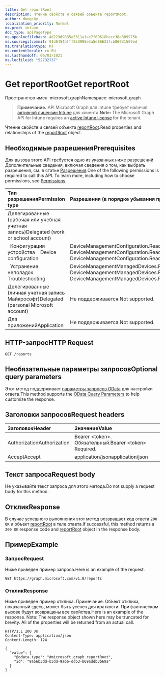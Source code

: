 ```yaml
---
title: Get reportRoot
description: Чтение свойств и связей объекта reportRoot.
author: dougeby
localization_priority: Normal
ms.prod: intune
doc_type: apiPageType
ms.openlocfilehash: 4d22989835a5311a1ee7f09618becc38a389975b
ms.sourcegitcommit: 91d8454bfff853905e3a5e86623fcb06931507ed
ms.translationtype: MT
ms.contentlocale: ru-RU
ms.lasthandoff: 06/03/2021
ms.locfileid: "52732737"
---
```

# <a name="get-reportroot"></a><span data-ttu-id="3912f-103">Get reportRoot</span><span class="sxs-lookup"><span data-stu-id="3912f-103">Get reportRoot</span></span>

<span data-ttu-id="3912f-104">Пространство имен: microsoft.graph</span><span class="sxs-lookup"><span data-stu-id="3912f-104">Namespace: microsoft.graph</span></span>

> <span data-ttu-id="3912f-105">**Примечание.** API Microsoft Graph для Intune требует наличия [активной лицензии Intune](https://go.microsoft.com/fwlink/?linkid=839381) для клиента.</span><span class="sxs-lookup"><span data-stu-id="3912f-105">**Note:** The Microsoft Graph API for Intune requires an [active Intune license](https://go.microsoft.com/fwlink/?linkid=839381) for the tenant.</span></span>

<span data-ttu-id="3912f-106">Чтение свойств и связей объекта [reportRoot](../resources/intune-shared-reportroot.md).</span><span class="sxs-lookup"><span data-stu-id="3912f-106">Read properties and relationships of the [reportRoot](../resources/intune-shared-reportroot.md) object.</span></span>

## <a name="prerequisites"></a><span data-ttu-id="3912f-107">Необходимые разрешения</span><span class="sxs-lookup"><span data-stu-id="3912f-107">Prerequisites</span></span>
<span data-ttu-id="3912f-p101">Для вызова этого API требуется одно из указанных ниже разрешений. Дополнительные сведения, включая сведения о том, как выбрать разрешения, см. в статье [Разрешения](/graph/permissions-reference).</span><span class="sxs-lookup"><span data-stu-id="3912f-p101">One of the following permissions is required to call this API. To learn more, including how to choose permissions, see [Permissions](/graph/permissions-reference).</span></span>

|<span data-ttu-id="3912f-110">Тип разрешения</span><span class="sxs-lookup"><span data-stu-id="3912f-110">Permission type</span></span>|<span data-ttu-id="3912f-111">Разрешения (в порядке убывания привилегий)</span><span class="sxs-lookup"><span data-stu-id="3912f-111">Permissions (from most to least privileged)</span></span>|
|:---|:---|
|<span data-ttu-id="3912f-112">Делегированные (рабочая или учебная учетная запись)</span><span class="sxs-lookup"><span data-stu-id="3912f-112">Delegated (work or school account)</span></span>||
| <span data-ttu-id="3912f-113">&nbsp;&nbsp;Конфигурация устройства</span><span class="sxs-lookup"><span data-stu-id="3912f-113">&nbsp; &nbsp; Device configuration</span></span> | <span data-ttu-id="3912f-114">DeviceManagementConfiguration.ReadWrite.All, DeviceManagementConfiguration.Read.All</span><span class="sxs-lookup"><span data-stu-id="3912f-114">DeviceManagementConfiguration.ReadWrite.All, DeviceManagementConfiguration.Read.All</span></span>|
| <span data-ttu-id="3912f-115">&nbsp;&nbsp;Устранение неполадок</span><span class="sxs-lookup"><span data-stu-id="3912f-115">&nbsp; &nbsp; Troubleshooting</span></span> | <span data-ttu-id="3912f-116">DeviceManagementManagedDevices.ReadWrite.All, DeviceManagementManagedDevices.Read.All</span><span class="sxs-lookup"><span data-stu-id="3912f-116">DeviceManagementManagedDevices.ReadWrite.All, DeviceManagementManagedDevices.Read.All</span></span>|
|<span data-ttu-id="3912f-117">Делегированные (личная учетная запись Майкрософт)</span><span class="sxs-lookup"><span data-stu-id="3912f-117">Delegated (personal Microsoft account)</span></span>|<span data-ttu-id="3912f-118">Не поддерживается.</span><span class="sxs-lookup"><span data-stu-id="3912f-118">Not supported.</span></span>|
|<span data-ttu-id="3912f-119">Для приложений</span><span class="sxs-lookup"><span data-stu-id="3912f-119">Application</span></span>|<span data-ttu-id="3912f-120">Не поддерживается.</span><span class="sxs-lookup"><span data-stu-id="3912f-120">Not supported.</span></span>|

## <a name="http-request"></a><span data-ttu-id="3912f-121">HTTP-запрос</span><span class="sxs-lookup"><span data-stu-id="3912f-121">HTTP Request</span></span>
<!-- {
  "blockType": "ignored"
}
-->
``` http
GET /reports
```

## <a name="optional-query-parameters"></a><span data-ttu-id="3912f-122">Необязательные параметры запросов</span><span class="sxs-lookup"><span data-stu-id="3912f-122">Optional query parameters</span></span>
<span data-ttu-id="3912f-123">Этот метод поддерживает [параметры запросов OData](/graph/query-parameters) для настройки ответа.</span><span class="sxs-lookup"><span data-stu-id="3912f-123">This method supports the [OData Query Parameters](/graph/query-parameters) to help customize the response.</span></span>
## <a name="request-headers"></a><span data-ttu-id="3912f-124">Заголовки запросов</span><span class="sxs-lookup"><span data-stu-id="3912f-124">Request headers</span></span>
|<span data-ttu-id="3912f-125">Заголовок</span><span class="sxs-lookup"><span data-stu-id="3912f-125">Header</span></span>|<span data-ttu-id="3912f-126">Значение</span><span class="sxs-lookup"><span data-stu-id="3912f-126">Value</span></span>|
|:---|:---|
|<span data-ttu-id="3912f-127">Authorization</span><span class="sxs-lookup"><span data-stu-id="3912f-127">Authorization</span></span>|<span data-ttu-id="3912f-128">Bearer &lt;token&gt;. Обязательный.</span><span class="sxs-lookup"><span data-stu-id="3912f-128">Bearer &lt;token&gt; Required.</span></span>|
|<span data-ttu-id="3912f-129">Accept</span><span class="sxs-lookup"><span data-stu-id="3912f-129">Accept</span></span>|<span data-ttu-id="3912f-130">application/json</span><span class="sxs-lookup"><span data-stu-id="3912f-130">application/json</span></span>|

## <a name="request-body"></a><span data-ttu-id="3912f-131">Текст запроса</span><span class="sxs-lookup"><span data-stu-id="3912f-131">Request body</span></span>
<span data-ttu-id="3912f-132">Не указывайте текст запроса для этого метода.</span><span class="sxs-lookup"><span data-stu-id="3912f-132">Do not supply a request body for this method.</span></span>

## <a name="response"></a><span data-ttu-id="3912f-133">Отклик</span><span class="sxs-lookup"><span data-stu-id="3912f-133">Response</span></span>
<span data-ttu-id="3912f-134">В случае успешного выполнения этот метод возвращает код ответа `200 OK` и объект [reportRoot](../resources/intune-shared-reportroot.md) в теле ответа.</span><span class="sxs-lookup"><span data-stu-id="3912f-134">If successful, this method returns a `200 OK` response code and [reportRoot](../resources/intune-shared-reportroot.md) object in the response body.</span></span>

## <a name="example"></a><span data-ttu-id="3912f-135">Пример</span><span class="sxs-lookup"><span data-stu-id="3912f-135">Example</span></span>
### <a name="request"></a><span data-ttu-id="3912f-136">Запрос</span><span class="sxs-lookup"><span data-stu-id="3912f-136">Request</span></span>
<span data-ttu-id="3912f-137">Ниже приведен пример запроса.</span><span class="sxs-lookup"><span data-stu-id="3912f-137">Here is an example of the request.</span></span>
``` http
GET https://graph.microsoft.com/v1.0/reports
```

### <a name="response"></a><span data-ttu-id="3912f-138">Отклик</span><span class="sxs-lookup"><span data-stu-id="3912f-138">Response</span></span>
<span data-ttu-id="3912f-p102">Ниже приведен пример отклика. Примечание. Объект отклика, показанный здесь, может быть усечен для краткости. При фактическом вызове будут возвращены все свойства.</span><span class="sxs-lookup"><span data-stu-id="3912f-p102">Here is an example of the response. Note: The response object shown here may be truncated for brevity. All of the properties will be returned from an actual call.</span></span>
``` http
HTTP/1.1 200 OK
Content-Type: application/json
Content-Length: 124

{
  "value": {
    "@odata.type": "#microsoft.graph.reportRoot",
    "id": "9ab6b3dd-b3dd-9ab6-ddb3-b69addb3b69a"
  }
}
```